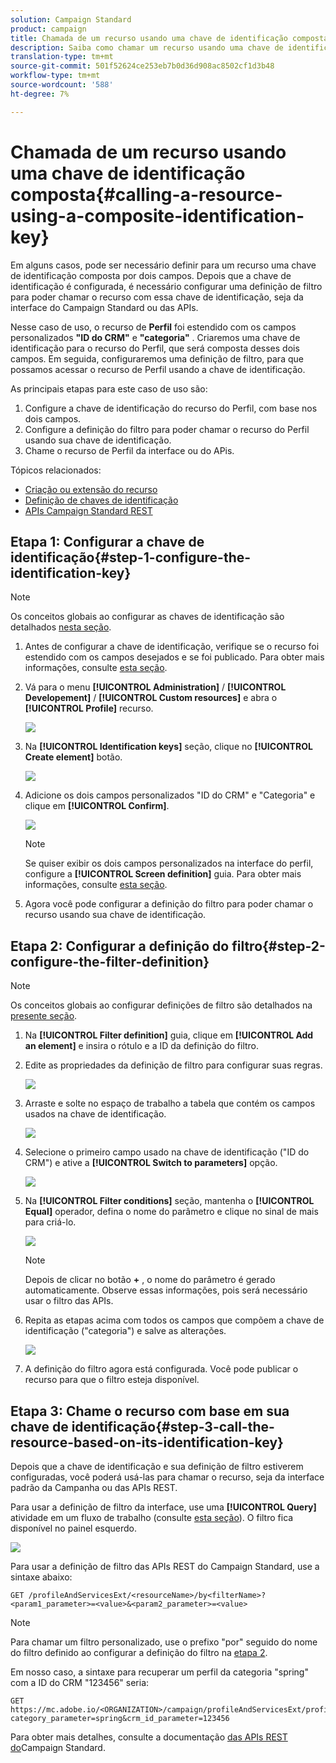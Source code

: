 ```yaml
---
solution: Campaign Standard
product: campaign
title: Chamada de um recurso usando uma chave de identificação composta
description: Saiba como chamar um recurso usando uma chave de identificação composta
translation-type: tm+mt
source-git-commit: 501f52624ce253eb7b0d36d908ac8502cf1d3b48
workflow-type: tm+mt
source-wordcount: '588'
ht-degree: 7%

---
```



# Chamada de um recurso usando uma chave de identificação composta{#calling-a-resource-using-a-composite-identification-key}

Em alguns casos, pode ser necessário definir para um recurso uma chave de identificação composta por dois campos. Depois que a chave de identificação é configurada, é necessário configurar uma definição de filtro para poder chamar o recurso com essa chave de identificação, seja da interface do Campaign Standard ou das APIs.

Nesse caso de uso, o recurso de **Perfil** foi estendido com os campos personalizados **&quot;ID do CRM&quot;** e **&quot;categoria&quot;** . Criaremos uma chave de identificação para o recurso do Perfil, que será composta desses dois campos. Em seguida, configuraremos uma definição de filtro, para que possamos acessar o recurso de Perfil usando a chave de identificação.

As principais etapas para este caso de uso são:

1. Configure a chave de identificação do recurso do Perfil, com base nos dois campos.
1. Configure a definição do filtro para poder chamar o recurso do Perfil usando sua chave de identificação.
1. Chame o recurso de Perfil da interface ou do APis.

Tópicos relacionados:

* [Criação ou extensão do recurso](../../developing/using/creating-or-extending-the-resource.md)
* [Definição de chaves de identificação](../../developing/using/configuring-the-resource-s-data-structure.md#defining-identification-keys)
* [APIs Campaign Standard REST](../../api/using/get-started-apis.md)

## Etapa 1: Configurar a chave de identificação{#step-1-configure-the-identification-key}

>[!NOTE]
> Os conceitos globais ao configurar as chaves de identificação são detalhados [nesta seção](../../developing/using/configuring-the-resource-s-data-structure.md#defining-identification-keys).

1. Antes de configurar a chave de identificação, verifique se o recurso foi estendido com os campos desejados e se foi publicado. Para obter mais informações, consulte [esta seção](../../developing/using/creating-or-extending-the-resource.md).

1. Vá para o menu **[!UICONTROL Administration]** / **[!UICONTROL Developement]** / **[!UICONTROL Custom resources]** e abra o **[!UICONTROL Profile]** recurso.

   ![](assets/uc_idkey1.png)

1. Na **[!UICONTROL Identification keys]** seção, clique no **[!UICONTROL Create element]** botão.

   ![](assets/uc_idkey2.png)

1. Adicione os dois campos personalizados &quot;ID do CRM&quot; e &quot;Categoria&quot; e clique em **[!UICONTROL Confirm]**.

   ![](assets/uc_idkey3.png)

   >[!NOTE]
   > Se quiser exibir os dois campos personalizados na interface do perfil, configure a **[!UICONTROL Screen definition]** guia. Para obter mais informações, consulte [esta seção](../../developing/using/configuring-the-screen-definition.md).

1. Agora você pode configurar a definição do filtro para poder chamar o recurso usando sua chave de identificação.

## Etapa 2: Configurar a definição do filtro{#step-2-configure-the-filter-definition}

>[!NOTE]
> Os conceitos globais ao configurar definições de filtro são detalhados na [presente seção](../../developing/using/configuring-filter-definition.md).

1. Na **[!UICONTROL Filter definition]** guia, clique em **[!UICONTROL Add an element]** e insira o rótulo e a ID da definição do filtro.

1. Edite as propriedades da definição de filtro para configurar suas regras.

   ![](assets/uc_idkey4.png)

1. Arraste e solte no espaço de trabalho a tabela que contém os campos usados na chave de identificação.

   ![](assets/uc_idkey5.png)

1. Selecione o primeiro campo usado na chave de identificação (&quot;ID do CRM&quot;) e ative a **[!UICONTROL Switch to parameters]** opção.

   ![](assets/uc_idkey6.png)

1. Na **[!UICONTROL Filter conditions]** seção, mantenha o **[!UICONTROL Equal]** operador, defina o nome do parâmetro e clique no sinal de mais para criá-lo.

   ![](assets/uc_idkey7.png)

   >[!NOTE]
   > Depois de clicar no botão **+** , o nome do parâmetro é gerado automaticamente. Observe essas informações, pois será necessário usar o filtro das APIs.

1. Repita as etapas acima com todos os campos que compõem a chave de identificação (&quot;categoria&quot;) e salve as alterações.

   ![](assets/uc_idkey8.png)

1. A definição do filtro agora está configurada. Você pode publicar o recurso para que o filtro esteja disponível.

## Etapa 3: Chame o recurso com base em sua chave de identificação{#step-3-call-the-resource-based-on-its-identification-key}

Depois que a chave de identificação e sua definição de filtro estiverem configuradas, você poderá usá-las para chamar o recurso, seja da interface padrão da Campanha ou das APIs REST.

Para usar a definição de filtro da interface, use uma **[!UICONTROL Query]** atividade em um fluxo de trabalho (consulte [esta seção](../../automating/using/query.md)). O filtro fica disponível no painel esquerdo.

![](assets/uc_idkey9.png)

Para usar a definição de filtro das APIs REST do Campaign Standard, use a sintaxe abaixo:

```
GET /profileAndServicesExt/<resourceName>/by<filterName>?<param1_parameter>=<value>&<param2_parameter>=<value>
```

>[!NOTE]
>Para chamar um filtro personalizado, use o prefixo &quot;por&quot; seguido do nome do filtro definido ao configurar a definição do filtro na [etapa 2](../../developing/using/uc-calling-resource-id-key.md#step-2-configure-the-filter-definition).

Em nosso caso, a sintaxe para recuperar um perfil da categoria &quot;spring&quot; com a ID do CRM &quot;123456&quot; seria:

```
GET https://mc.adobe.io/<ORGANIZATION>/campaign/profileAndServicesExt/profile/byidentification_key?category_parameter=spring&crm_id_parameter=123456
```

Para obter mais detalhes, consulte a documentação [das APIs REST do](../../api/using/filtering.md)Campaign Standard.